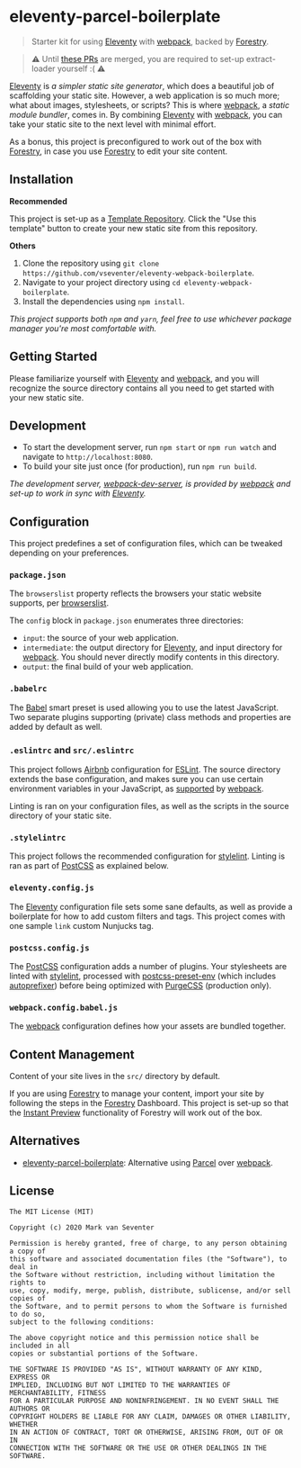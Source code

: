 # eleventy-parcel-boilerplate
> Starter kit for using [Eleventy] with [webpack], backed by [Forestry].

> &#x26a0; Until [these PRs](https://github.com/peerigon/extract-loader/pulls?q=is%3Apr+author%3Avseventer) are merged, you are required to set-up extract-loader yourself :( &#x26a0;

[Eleventy] is <cite>_a simpler static site generator_</cite>, which does a beautiful job of scaffolding your static site. However, a web application is so much more; what about images, stylesheets, or scripts? This is where [webpack], a <cite>_static module bundler_</cite>, comes in. By combining [Eleventy] with [webpack], you can take your static site to the next level with minimal effort.

As a bonus, this project is preconfigured to work out of the box with [Forestry], in case you use [Forestry] to edit your site content.

## Installation
**Recommended**

This project is set-up as a [Template Repository][1]. Click the "Use this template" button to create your new static site from this repository.

**Others**

1. Clone the repository using `git clone https://github.com/vseventer/eleventy-webpack-boilerplate`.
2. Navigate to your project directory using `cd eleventy-webpack-boilerplate`.
3. Install the dependencies using `npm install`.

_This project supports both `npm` and `yarn`, feel free to use whichever package manager you're most comfortable with._

## Getting Started
Please familiarize yourself with [Eleventy] and [webpack], and you will recognize the source directory contains all you need to get started with your new static site.

## Development
* To start the development server, run `npm start` or `npm run watch` and navigate to `http://localhost:8080`.
* To build your site just once (for production), run `npm run build`.

_The development server, [webpack-dev-server], is provided by [webpack] and set-up to work in sync with [Eleventy]._

## Configuration
This project predefines a set of configuration files, which can be tweaked depending on your preferences.

### `package.json`
The `browserslist` property reflects the browsers your static website supports, per [browserslist].

The `config` block in `package.json` enumerates three directories:
* `input`: the source of your web application.
* `intermediate`: the output directory for [Eleventy], and input directory for [webpack]. You should never directly modify contents in this directory.
* `output`: the final build of your web application.

### `.babelrc`
The [Babel] smart preset is used allowing you to use the latest JavaScript. Two separate plugins supporting (private) class methods and properties are added by default as well.

### `.eslintrc` and `src/.eslintrc`
This project follows [Airbnb] configuration for [ESLint]. The source directory extends the base configuration, and makes sure you can use certain environment variables in your JavaScript, as [supported][2] by [webpack].

Linting is ran on your configuration files, as well as the scripts in the source directory of your static site.

### `.stylelintrc`
This project follows the recommended configuration for [stylelint]. Linting is ran as part of [PostCSS] as explained below.

### `eleventy.config.js`
The [Eleventy] configuration file sets some sane defaults, as well as provide a boilerplate for how to add custom filters and tags. This project comes with one sample `link` custom Nunjucks tag.

### `postcss.config.js`
The [PostCSS] configuration adds a number of plugins. Your stylesheets are linted with [stylelint], processed with [postcss-preset-env] (which includes [autoprefixer]) before being optimized with [PurgeCSS] (production only).

### `webpack.config.babel.js`
The [webpack] configuration defines how your assets are bundled together.

## Content Management
Content of your site lives in the `src/` directory by default.

If you are using [Forestry] to manage your content, import your site by following the steps in the [Forestry] Dashboard. This project is set-up so that the [Instant Preview][3] functionality of Forestry will work out of the box.

## Alternatives
* [eleventy-parcel-boilerplate]: Alternative using [Parcel] over [webpack].

## License
    The MIT License (MIT)

    Copyright (c) 2020 Mark van Seventer

    Permission is hereby granted, free of charge, to any person obtaining a copy of
    this software and associated documentation files (the "Software"), to deal in
    the Software without restriction, including without limitation the rights to
    use, copy, modify, merge, publish, distribute, sublicense, and/or sell copies of
    the Software, and to permit persons to whom the Software is furnished to do so,
    subject to the following conditions:

    The above copyright notice and this permission notice shall be included in all
    copies or substantial portions of the Software.

    THE SOFTWARE IS PROVIDED "AS IS", WITHOUT WARRANTY OF ANY KIND, EXPRESS OR
    IMPLIED, INCLUDING BUT NOT LIMITED TO THE WARRANTIES OF MERCHANTABILITY, FITNESS
    FOR A PARTICULAR PURPOSE AND NONINFRINGEMENT. IN NO EVENT SHALL THE AUTHORS OR
    COPYRIGHT HOLDERS BE LIABLE FOR ANY CLAIM, DAMAGES OR OTHER LIABILITY, WHETHER
    IN AN ACTION OF CONTRACT, TORT OR OTHERWISE, ARISING FROM, OUT OF OR IN
    CONNECTION WITH THE SOFTWARE OR THE USE OR OTHER DEALINGS IN THE SOFTWARE.

[eleventy]: https://www.11ty.io/
[airbnb]: https://github.com/airbnb/javascript
[autoprefixer]: https://github.com/postcss/autoprefixer
[babel]: https://babeljs.io/
[browserslist]: https://github.com/browserslist/browserslist
[eleventy-parcel-boilerplate]: https://github.com/vseventer/eleventy-parcel-boilerplate
[eslint]: https://eslint.org/
[forestry]: https://forestry.io/
[parcel]: https://parceljs.org/
[postcss]: https://postcss.org/
[postcss-preset-env]: https://github.com/csstools/postcss-preset-env
[purgecss]: https://www.purgecss.com/
[stylelint]: https://stylelint.io/
[webpack]: https://webpack.js.org/
[webpack-dev-server]: https://webpack.js.org/configuration/dev-server/
[1]: https://help.github.com/en/github/creating-cloning-and-archiving-repositories/creating-a-repository-from-a-template
[2]: https://webpack.js.org/plugins/environment-plugin/
[3]: https://forestry.io/docs/previews/instant-previews/
